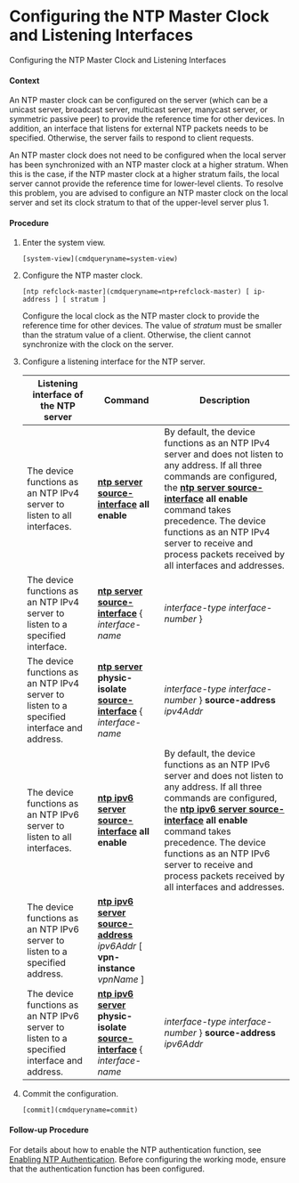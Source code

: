 Configuring the NTP Master Clock and Listening Interfaces
=========================================================

Configuring the NTP Master Clock and Listening Interfaces

#### Context

An NTP master clock can be configured on the server (which can be a unicast server, broadcast server, multicast server, manycast server, or symmetric passive peer) to provide the reference time for other devices. In addition, an interface that listens for external NTP packets needs to be specified. Otherwise, the server fails to respond to client requests.

An NTP master clock does not need to be configured when the local server has been synchronized with an NTP master clock at a higher stratum. When this is the case, if the NTP master clock at a higher stratum fails, the local server cannot provide the reference time for lower-level clients. To resolve this problem, you are advised to configure an NTP master clock on the local server and set its clock stratum to that of the upper-level server plus 1.


#### Procedure

1. Enter the system view.
   
   
   ```
   [system-view](cmdqueryname=system-view)
   ```
2. Configure the NTP master clock.
   
   
   ```
   [ntp refclock-master](cmdqueryname=ntp+refclock-master) [ ip-address ] [ stratum ]
   ```
   
   Configure the local clock as the NTP master clock to provide the reference time for other devices. The value of *stratum* must be smaller than the stratum value of a client. Otherwise, the client cannot synchronize with the clock on the server.
3. Configure a listening interface for the NTP server.
   
   
   
   | Listening interface of the NTP server | Command | Description |
   | --- | --- | --- |
   | The device functions as an NTP IPv4 server to listen to all interfaces. | [**ntp server source-interface**](cmdqueryname=ntp+server+source-interface) **all enable** | By default, the device functions as an NTP IPv4 server and does not listen to any address. If all three commands are configured, the [**ntp server source-interface**](cmdqueryname=ntp+server+source-interface) **all enable** command takes precedence. The device functions as an NTP IPv4 server to receive and process packets received by all interfaces and addresses. |
   | The device functions as an NTP IPv4 server to listen to a specified interface. | [**ntp server source-interface**](cmdqueryname=ntp+server+source-interface) { *interface-name* |*interface-type interface-number* } |
   | The device functions as an NTP IPv4 server to listen to a specified interface and address. | [**ntp server**](cmdqueryname=ntp+server) ****physic-isolate** [**source-interface**](cmdqueryname=source-interface)** { *interface-name* | *interface-type interface-number* } **source-address** *ipv4Addr* |
   | The device functions as an NTP IPv6 server to listen to all interfaces. | [**ntp ipv6 server source-interface**](cmdqueryname=ntp+ipv6+server+source-interface) **all enable** | By default, the device functions as an NTP IPv6 server and does not listen to any address. If all three commands are configured, the [**ntp ipv6 server source-interface**](cmdqueryname=ntp+ipv6+server+source-interface) **all enable** command takes precedence. The device functions as an NTP IPv6 server to receive and process packets received by all interfaces and addresses. |
   | The device functions as an NTP IPv6 server to listen to a specified address. | [**ntp ipv6 server source-address**](cmdqueryname=ntp+ipv6+server+source-address) *ipv6Addr* [ **vpn-instance** *vpnName* ] |
   | The device functions as an NTP IPv6 server to listen to a specified interface and address. | [**ntp ipv6 server**](cmdqueryname=ntp+ipv6+server) ****physic-isolate** [**source-interface**](cmdqueryname=source-interface)** { *interface-name* | *interface-type interface-number* } **source-address** *ipv6Addr* |
4. Commit the configuration.
   
   
   ```
   [commit](cmdqueryname=commit)
   ```

#### Follow-up Procedure

For details about how to enable the NTP authentication function, see [Enabling NTP Authentication](vrp_ntp_cfg_0025.html). Before configuring the working mode, ensure that the authentication function has been configured.